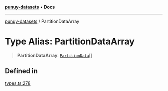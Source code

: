 [**punuy-datasets**](../README.md) • **Docs**

***

[punuy-datasets](../README.md) / PartitionDataArray

# Type Alias: PartitionDataArray

> **PartitionDataArray**: [`PartitionData`](PartitionData.md)[]

## Defined in

[types.ts:278](https://github.com/andrefs/punuy-datasets/blob/0af5eda7fd58b2e11f13acaabe8c36d226b0f458/src/lib/types.ts#L278)
